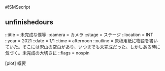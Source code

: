 #!SMSscript

## unfinishedours

::title = 未完成な僕等
::camera = カメラ
::stage = ステージ
::location = INT
::year = 2021
::date = 1/1
::time = afternoon
::outline = 原稿用紙に物語を書いていた。そこには沢山の空白があり、いつまでも未完成だった。しかしある時に気づく。未完成の大切さに
::flags = nospin

[plot]
概要


